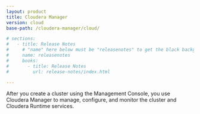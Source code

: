 ```yaml
---
layout: product
title: Cloudera Manager
version: cloud
base-path: /cloudera-manager/cloud/

# sections:
#   - title: Release Notes
#     # "name" here below must be "releasenotes" to get the black background
#     name: releasenotes
#     books:
#       - title: Release Notes
#         url: release-notes/index.html

---
```

After you create a cluster using the Management Console, you use
Cloudera Manager to manage, configure, and monitor the cluster and
Cloudera Runtime services.
